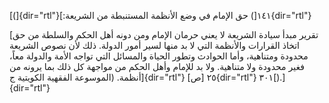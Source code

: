[(]{dir="rtl"}١٤١[) حق الإمام في وضع الأنظمة المستنبطة من
الشريعة:]{dir="rtl"}

[تقرير مبدأ سيادة الشريعة لا يعني حرمان الإمام ومن دونه أهل الحكم
والسلطة من حق اتخاذ القرارات والأنظمة التي لا بد منها لسير أمور الدولة.
ذلك لأن نصوص الشريعة محدودة ومتناهية، وأما الحوادث وتطور الحياة والمسائل
التي تواجه الأمة والدولة معاً، فغير محدودة ولا متناهية. ولا بد للإمام
وأهل الحكم من مواجهة كل ذلك بما يرونه من أنظمة. (الموسوعة الفقهية
الكويتية ج]{dir="rtl"} ٢٥ [ص]{dir="rtl"} ٣٠١[).]{dir="rtl"}
